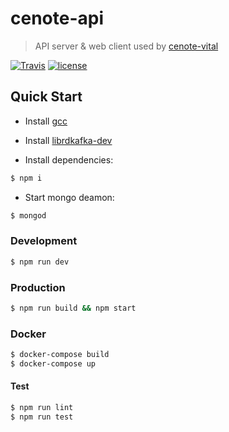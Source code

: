 # cenote-api

>API server & web client used by [cenote-vital](https://github.com/AuthEceSoftEng/cenote-vital)

[![Travis](https://img.shields.io/travis/com/AuthEceSoftEng/cenote-api.svg?style=flat-square&logo=travis&label=)](https://travis-ci.com/AuthEceSoftEng/cenote) [![license](https://img.shields.io/github/license/AuthEceSoftEng/cenote-api.svg?style=flat-square)](./LICENSE)

## Quick Start

* Install [gcc](https://gcc.gnu.org/)
* Install [librdkafka-dev](https://github.com/edenhill/librdkafka)

* Install dependencies:

```bash
$ npm i
```

* Start mongo deamon:

```bash
$ mongod
```

### Development

```bash
$ npm run dev
```

### Production

```bash
$ npm run build && npm start
```

### Docker

```bash
$ docker-compose build
$ docker-compose up
```

#### Test

```bash
$ npm run lint
$ npm run test
```
